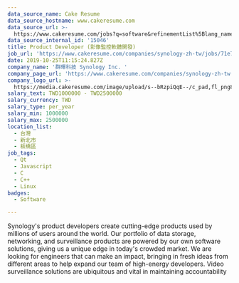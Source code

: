 ```yaml
---
data_source_name: Cake Resume
data_source_hostname: www.cakeresume.com
data_source_url: >-
  https://www.cakeresume.com/jobs?q=software&refinementList%5Blang_name%5D%5B0%5D=English&refinementList%5Bsalary_type%5D=per_year&range%5Bsalary_range%5D%5Bmin%5D=1000000&page=2
data_source_internal_id: '15046'
title: Product Developer (影像監控軟體開發)
job_url: 'https://www.cakeresume.com/companies/synology-zh-tw/jobs/71e798'
date: 2019-10-25T11:15:24.827Z
company_name: '群暉科技 Synology Inc. '
company_page_url: 'https://www.cakeresume.com/companies/synology-zh-tw'
company_logo_url: >-
  https://media.cakeresume.com/image/upload/s--bRzpiQqE--/c_pad,fl_png8,h_200,w_200/v1562310837/lyd0wozvo39ycoc8t2ke.png
salary_text: TWD1000000 - TWD2500000
salary_currency: TWD
salary_type: per_year
salary_min: 1000000
salary_max: 2500000
location_list:
  - 台灣
  - 新北市
  - 板橋區
job_tags:
  - Qt
  - Javascript
  - C
  - C++
  - Linux
badges:
  - Software

---
```


Synology's product developers create cutting-edge products used by millions of users around the world. Our portfolio of data storage, networking, and surveillance products are powered by our own software solutions, giving us a unique edge in today's crowded market. We are looking for engineers that can make an impact, bringing in fresh ideas from different areas to help expand our team of high-energy developers. Video surveillance solutions are ubiquitous and vital in maintaining accountability 